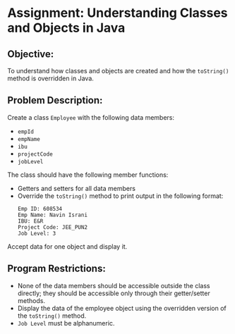 # Assignment: Understanding Classes and Objects in Java

## Objective:
To understand how classes and objects are created and how the `toString()` method is overridden in Java.

## Problem Description:
Create a class `Employee` with the following data members:
- `empId`
- `empName`
- `ibu`
- `projectCode`
- `jobLevel`

The class should have the following member functions:
- Getters and setters for all data members
- Override the `toString()` method to print output in the following format:
  ```
  Emp ID: 608534
  Emp Name: Navin Israni
  IBU: E&R
  Project Code: JEE_PUN2
  Job Level: 3
  ```

Accept data for one object and display it.

## Program Restrictions:
- None of the data members should be accessible outside the class directly; they should be accessible only through their getter/setter methods.
- Display the data of the employee object using the overridden version of the `toString()` method.
- `Job Level` must be alphanumeric.
